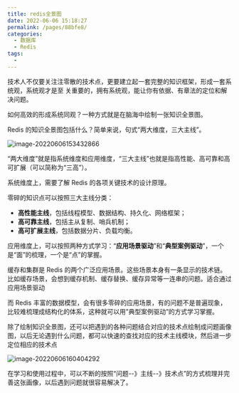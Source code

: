 ```yaml
---
title: redis全景图
date: 2022-06-06 15:18:27
permalink: /pages/88bfe8/
categories:
  - 数据库
  - Redis
tags:
  - 
---
```

技术人不仅要关注注零散的技术点，更要建立起一套完整的知识框架，形成一套系统观，系统观才是至
关重要的，拥有系统观，能让你有依据、有章法的定位和解决问题。

如何高效的形成系统同观？一种方式就是在脑海中绘制一张知识全景图。

Redis 的知识全景图包括什么？简单来说，句式“两大维度，三大主线”。



![image-20220606153432866](http://img.zhoubg.cn/static/image-20220606153432866.png)



“两大维度”就是指系统维度和应用维度，“三大主线”也就是指高性能、高可靠和高可扩展（可以简称为“三高”）。

系统维度上，需要了解 Redis 的各项关键技术的设计原理。

零碎的知识点可以按照三大主线分类：

- **高性能主线**，包括线程模型、数据结构、持久化、网络框架；
- **高可靠主线**，包括主从复制、哨兵机制；
- **高可扩展主线**，包括数据分片、负载均衡。



应用维度上，可以按照两种方式学习：“**应用场景驱动**”和“**典型案例驱动**”，一个是“面”的梳理，一个是“点”的掌握。

缓存和集群是 Redis 的两个广泛应用场景。这些场景本身有一条显示的技术链。比如缓存场景，会想到缓存机制、缓存替换、缓存异常等一连串的问题。适合通过应用场景驱动

而 Redis  丰富的数据模型，会有很多零碎的应用场景，有的问题不是普遍现象，比较难梳理成结构化的体系，这种就可以用”典型案例驱动”的方式学习掌握。



除了绘制知识全景图，还可以把遇到的各种问题结合对应的技术点绘制成问题画像图，以后无论遇到什么问题，都可以快速的查找对应的技术主线模块，然后进一步定位相应的技术点



![image-20220606160404292](http://img.zhoubg.cn/static/image-20220606160404292.png)



在学习和使用过程中，可以不断的按照“问题--》主线--》技术点”的方式梳理并完善这张画像，以后遇到问题就很容易解决了。